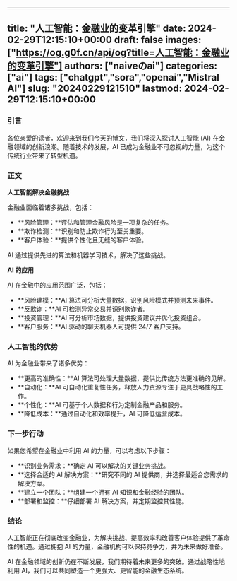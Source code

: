 
---
title: "人工智能：金融业的变革引擎"
date: 2024-02-29T12:15:10+00:00
draft: false
images: ["https://og.g0f.cn/api/og?title=人工智能：金融业的变革引擎"]
authors: ["naiveのai"]
categories: ["ai"]
tags: ["chatgpt","sora","openai","Mistral AI"]
slug: "20240229121510"
lastmod: 2024-02-29T12:15:10+00:00
---
### 引言

各位亲爱的读者，欢迎来到我们今天的博文，我们将深入探讨人工智能 (AI) 在金融领域的创新浪潮。随着技术的发展，AI 已成为金融业不可忽视的力量，为这个传统行业带来了转型机遇。

### 正文

**人工智能解决金融挑战**

金融业面临着诸多挑战，包括：

- **风险管理：**评估和管理金融风险是一项复杂的任务。
- **欺诈检测：**识别和防止欺诈行为至关重要。
- **客户体验：**提供个性化且无缝的客户体验。

AI 通过提供先进的算法和机器学习技术，解决了这些挑战。

**AI 的应用**

AI 在金融中的应用范围广泛，包括：

- **风险建模：**AI 算法可分析大量数据，识别风险模式并预测未来事件。
- **反欺诈：**AI 可检测异常交易并识别欺诈者。
- **投资管理：**AI 可分析市场数据，提供投资建议并优化投资组合。
- **客户服务：**AI 驱动的聊天机器人可提供 24/7 客户支持。

### 人工智能的优势

AI 为金融业带来了诸多优势：

- **更高的准确性：**AI 算法可处理大量数据，提供比传统方法更准确的见解。
- **自动化：**AI 可自动化重复性任务，释放人力资源专注于更具战略性的工作。
- **个性化：**AI 可基于个人数据和行为定制金融产品和服务。
- **降低成本：**通过自动化和效率提升，AI 可降低运营成本。

### 下一步行动

如果您希望在金融业中利用 AI 的力量，可以考虑以下步骤：

- **识别业务需求：**确定 AI 可以解决的关键业务挑战。
- **选择合适的 AI 解决方​​案：**研究不同的 AI 提供商，并选择最适合您需求的解决方案。
- **建立一个团队：**组建一个拥有 AI 知识和金融经验的团队。
- **部署和监控：**仔细部署 AI 解决方案，并定期监控其性能。

### 结论

人工智能正在彻底改变金融业，为解决挑战、提高效率和改善客户体验提供了革命性的机遇。通过拥抱 AI 的力量，金融机构可以保持竞争力，并为未来做好准备。

AI 在金融领域的创新仍在不断发展，我们期待着未来更多的突破。通过战略性地利用 AI，我们可以共同塑造一个更强大、更智能的金融生态系统。